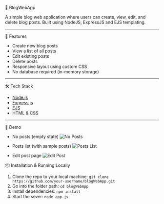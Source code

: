 📘 BlogWebApp

A simple blog web application where users can create, view, edit, and delete blog posts. Built using NodeJS, ExpressJS and EJS templating.

---

🚀 Features

- Create new blog posts
- View a list of all posts
- Edit existing posts
- Delete posts
- Responsive layout using custom CSS
- No database required (in-memory storage)

---

🛠️ Tech Stack

- [Node.js](https://nodejs.org/)
- [Express.js](https://expressjs.com/)
- [EJS](https://ejs.co/)
- HTML & CSS

---

📸 Demo

- No posts (empty state)
![No Posts](https://github.com/user-attachments/assets/67052e3e-718a-4c80-bd38-5d296124a891)

- Posts list (with sample posts)
![Posts List](https://github.com/user-attachments/assets/bf1c7b9e-d881-4258-b7e2-3e23322e9c1e)

- Edit post page
![Edit Post](https://github.com/user-attachments/assets/967a713b-4c9c-4209-83d5-17664dd8299d)


📦 Installation & Running Locally

1. Clone the repo to your local machine: `git clone https://github.com/your-username/blogWebApp.git`
2. Go into the folder path: `cd blogWebApp`
3. Install dependencies: `npm install`
4. Start the sever: `node app.js`
